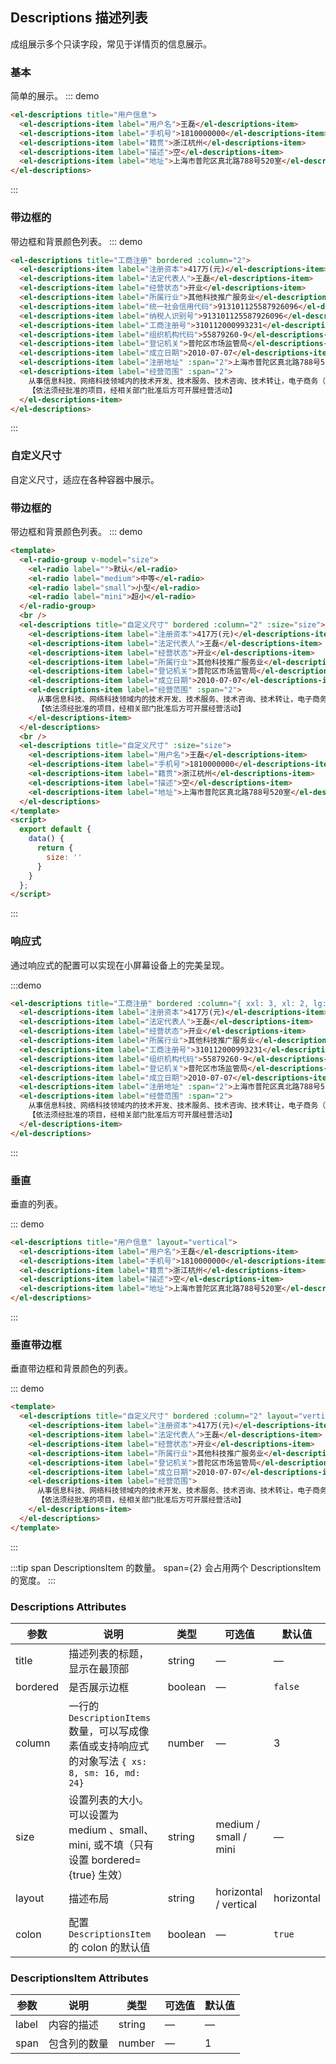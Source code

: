 ## Descriptions 描述列表

成组展示多个只读字段，常见于详情页的信息展示。

### 基本

简单的展示。
::: demo

```html
<el-descriptions title="用户信息">
  <el-descriptions-item label="用户名">王磊</el-descriptions-item>
  <el-descriptions-item label="手机号">1810000000</el-descriptions-item>
  <el-descriptions-item label="籍贯">浙江杭州</el-descriptions-item>
  <el-descriptions-item label="描述">空</el-descriptions-item>
  <el-descriptions-item label="地址">上海市普陀区真北路788号520室</el-descriptions-item>
</el-descriptions>
```

:::

### 带边框的

带边框和背景颜色列表。
::: demo

```html
<el-descriptions title="工商注册" bordered :column="2">
  <el-descriptions-item label="注册资本">417万(元)</el-descriptions-item>
  <el-descriptions-item label="法定代表人">王磊</el-descriptions-item>
  <el-descriptions-item label="经营状态">开业</el-descriptions-item>
  <el-descriptions-item label="所属行业">其他科技推广服务业</el-descriptions-item>
  <el-descriptions-item label="统一社会信用代码">913101125587926096</el-descriptions-item>
  <el-descriptions-item label="纳税人识别号">913101125587926096</el-descriptions-item>
  <el-descriptions-item label="工商注册号">310112000993231</el-descriptions-item>
  <el-descriptions-item label="组织机构代码">55879260-9</el-descriptions-item>
  <el-descriptions-item label="登记机关">普陀区市场监管局</el-descriptions-item>
  <el-descriptions-item label="成立日期">2010-07-07</el-descriptions-item>
  <el-descriptions-item label="注册地址" :span="2">上海市普陀区真北路788号520室</el-descriptions-item>
  <el-descriptions-item label="经营范围" :span="2">
    从事信息科技、网络科技领域内的技术开发、技术服务、技术咨询、技术转让，电子商务（不得从事增值电信、金融业务），增值电信业余（按许可证），设计、制作、代理、发布各类广告，食品销售（含瓶装酒），仓储管理（除危险化学品），第三方物流服务（不得从事运输），销售：针纺织品、服装鞋帽、箱包、五金交电、家用电器、电子产品、建筑装潢材料、陶瓷制品、通信设备（除卫星电视广播地面接收设施）、食用农产品、日用百货、工艺品、厨房用品、健身器材、体育用品、数码产品、化妆品、办公用品、文具、花卉苗木、计算机设备零配件何软件产品，票务代理，自有设备租赁，汽车租赁，办公室设备维修服务，保洁服务，知识产权代理，从事互联网科技领域内的技术开发、技术咨询、技术转让、技术服务，人才中介。
    【依法须经批准的项目，经相关部门批准后方可开展经营活动】
  </el-descriptions-item>
</el-descriptions>
```

:::

### 自定义尺寸

自定义尺寸，适应在各种容器中展示。


### 带边框的

带边框和背景颜色列表。
::: demo

```html
<template>
  <el-radio-group v-model="size">
    <el-radio label="">默认</el-radio>
    <el-radio label="medium">中等</el-radio>
    <el-radio label="small">小型</el-radio>
    <el-radio label="mini">超小</el-radio>
  </el-radio-group>
  <br />
  <el-descriptions title="自定义尺寸" bordered :column="2" :size="size">
    <el-descriptions-item label="注册资本">417万(元)</el-descriptions-item>
    <el-descriptions-item label="法定代表人">王磊</el-descriptions-item>
    <el-descriptions-item label="经营状态">开业</el-descriptions-item>
    <el-descriptions-item label="所属行业">其他科技推广服务业</el-descriptions-item>
    <el-descriptions-item label="登记机关">普陀区市场监管局</el-descriptions-item>
    <el-descriptions-item label="成立日期">2010-07-07</el-descriptions-item>
    <el-descriptions-item label="经营范围" :span="2">
      从事信息科技、网络科技领域内的技术开发、技术服务、技术咨询、技术转让，电子商务（不得从事增值电信、金融业务），增值电信业余（按许可证），设计、制作、代理、发布各类广告，食品销售（含瓶装酒），仓储管理（除危险化学品），第三方物流服务（不得从事运输），销售：针纺织品、服装鞋帽、箱包、五金交电、家用电器、电子产品、建筑装潢材料、陶瓷制品、通信设备（除卫星电视广播地面接收设施）、食用农产品、日用百货、工艺品、厨房用品、健身器材、体育用品、数码产品、化妆品、办公用品、文具、花卉苗木、计算机设备零配件何软件产品，票务代理，自有设备租赁，汽车租赁，办公室设备维修服务，保洁服务，知识产权代理，从事互联网科技领域内的技术开发、技术咨询、技术转让、技术服务，人才中介。
      【依法须经批准的项目，经相关部门批准后方可开展经营活动】
    </el-descriptions-item>
  </el-descriptions>
  <br />
  <el-descriptions title="自定义尺寸" :size="size">
    <el-descriptions-item label="用户名">王磊</el-descriptions-item>
    <el-descriptions-item label="手机号">1810000000</el-descriptions-item>
    <el-descriptions-item label="籍贯">浙江杭州</el-descriptions-item>
    <el-descriptions-item label="描述">空</el-descriptions-item>
    <el-descriptions-item label="地址">上海市普陀区真北路788号520室</el-descriptions-item>
  </el-descriptions>
</template>
<script>
  export default {
    data() {
      return {
        size: ''
      }
    }
  };
</script>
```

:::


### 响应式

通过响应式的配置可以实现在小屏幕设备上的完美呈现。

:::demo

```html
<el-descriptions title="工商注册" bordered :column="{ xxl: 3, xl: 2, lg: 2, md: 2, sm: 1, xs: 1 }">
  <el-descriptions-item label="注册资本">417万(元)</el-descriptions-item>
  <el-descriptions-item label="法定代表人">王磊</el-descriptions-item>
  <el-descriptions-item label="经营状态">开业</el-descriptions-item>
  <el-descriptions-item label="所属行业">其他科技推广服务业</el-descriptions-item>
  <el-descriptions-item label="工商注册号">310112000993231</el-descriptions-item>
  <el-descriptions-item label="组织机构代码">55879260-9</el-descriptions-item>
  <el-descriptions-item label="登记机关">普陀区市场监管局</el-descriptions-item>
  <el-descriptions-item label="成立日期">2010-07-07</el-descriptions-item>
  <el-descriptions-item label="注册地址" :span="2">上海市普陀区真北路788号520室</el-descriptions-item>
  <el-descriptions-item label="经营范围" :span="2">
    从事信息科技、网络科技领域内的技术开发、技术服务、技术咨询、技术转让，电子商务（不得从事增值电信、金融业务），增值电信业余（按许可证），设计、制作、代理、发布各类广告，食品销售（含瓶装酒），仓储管理（除危险化学品），第三方物流服务（不得从事运输），销售：针纺织品、服装鞋帽、箱包、五金交电、家用电器、电子产品、建筑装潢材料、陶瓷制品、通信设备（除卫星电视广播地面接收设施）、食用农产品、日用百货、工艺品、厨房用品、健身器材、体育用品、数码产品、化妆品、办公用品、文具、花卉苗木、计算机设备零配件何软件产品，票务代理，自有设备租赁，汽车租赁，办公室设备维修服务，保洁服务，知识产权代理，从事互联网科技领域内的技术开发、技术咨询、技术转让、技术服务，人才中介。
    【依法须经批准的项目，经相关部门批准后方可开展经营活动】
  </el-descriptions-item>
</el-descriptions>
```

:::

### 垂直

垂直的列表。

::: demo

```html
<el-descriptions title="用户信息" layout="vertical">
  <el-descriptions-item label="用户名">王磊</el-descriptions-item>
  <el-descriptions-item label="手机号">1810000000</el-descriptions-item>
  <el-descriptions-item label="籍贯">浙江杭州</el-descriptions-item>
  <el-descriptions-item label="描述">空</el-descriptions-item>
  <el-descriptions-item label="地址">上海市普陀区真北路788号520室</el-descriptions-item>
</el-descriptions>
```

:::

### 垂直带边框

垂直带边框和背景颜色的列表。

::: demo

```html
<template>
  <el-descriptions title="自定义尺寸" bordered :column="2" layout="vertical">
    <el-descriptions-item label="注册资本">417万(元)</el-descriptions-item>
    <el-descriptions-item label="法定代表人">王磊</el-descriptions-item>
    <el-descriptions-item label="经营状态">开业</el-descriptions-item>
    <el-descriptions-item label="所属行业">其他科技推广服务业</el-descriptions-item>
    <el-descriptions-item label="登记机关">普陀区市场监管局</el-descriptions-item>
    <el-descriptions-item label="成立日期">2010-07-07</el-descriptions-item>
    <el-descriptions-item label="经营范围">
      从事信息科技、网络科技领域内的技术开发、技术服务、技术咨询、技术转让，电子商务（不得从事增值电信、金融业务），增值电信业余（按许可证），设计、制作、代理、发布各类广告，食品销售（含瓶装酒），仓储管理（除危险化学品），第三方物流服务（不得从事运输），销售：针纺织品、服装鞋帽、箱包、五金交电、家用电器、电子产品、建筑装潢材料、陶瓷制品、通信设备（除卫星电视广播地面接收设施）、食用农产品、日用百货、工艺品、厨房用品、健身器材、体育用品、数码产品、化妆品、办公用品、文具、花卉苗木、计算机设备零配件何软件产品，票务代理，自有设备租赁，汽车租赁，办公室设备维修服务，保洁服务，知识产权代理，从事互联网科技领域内的技术开发、技术咨询、技术转让、技术服务，人才中介。
      【依法须经批准的项目，经相关部门批准后方可开展经营活动】
    </el-descriptions-item>
  </el-descriptions>
</template>
```

:::


:::tip
span DescriptionsItem 的数量。 span={2} 会占用两个 DescriptionsItem 的宽度。
:::

### Descriptions Attributes

| 参数     | 说明                                                                                            | 类型    | 可选值                | 默认值     |
| -------- | ----------------------------------------------------------------------------------------------- | ------- | --------------------- | ---------- |
| title    | 描述列表的标题，显示在最顶部                                                                    | string  | —                     | —          |
| bordered | 是否展示边框                                                                                    | boolean | —                     | `false`    |
| column   | 一行的 `DescriptionItems` 数量，可以写成像素值或支持响应式的对象写法 `{ xs: 8, sm: 16, md: 24}` | number  | —                     | 3          |
| size     | 设置列表的大小。可以设置为 medium 、small、mini, 或不填（只有设置 bordered={true} 生效）        | string  | medium / small / mini | —          |
| layout   | 描述布局                                                                                        | string  | horizontal / vertical | horizontal |
| colon    | 配置 `DescriptionsItem` 的 colon 的默认值                                                       | boolean | —                     | `true`     |

### DescriptionsItem Attributes

| 参数  | 说明         | 类型   | 可选值 | 默认值 |
| ----- | ------------ | ------ | ------ | ------ |
| label | 内容的描述   | string | —      | —      |
| span  | 包含列的数量 | number | —      | 1      |
